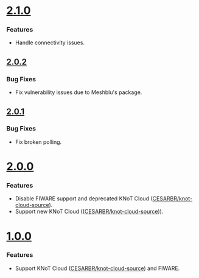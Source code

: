 # [2.1.0](https://github.com/CESARBR/knot-fog-connector/compare/v2.0.2...v2.1.0)

### Features

- Handle connectivity issues.

## [2.0.2](https://github.com/CESARBR/knot-fog-connector/compare/v2.0.1...v2.0.2)

### Bug Fixes

- Fix vulnerability issues due to Meshblu's package.

## [2.0.1](https://github.com/CESARBR/knot-fog-connector/compare/v2.0.0...v2.0.1)

### Bug Fixes

- Fix broken polling.

# [2.0.0](https://github.com/CESARBR/knot-fog-connector/compare/v1.0.0...v2.0.0)

### Features

- Disable FIWARE support and deprecated KNoT Cloud ([CESARBR/knot-cloud-source](https://github.com/CESARBR/knot-cloud-source)).
- Support new KNoT Cloud (([CESARBR/knot-cloud-source](https://github.com/CESARBR/knot-cloud))).

# [1.0.0](https://github.com/CESARBR/knot-fog-connector/compare/a6e150c...v1.0.0)

### Features

- Support KNoT Cloud ([CESARBR/knot-cloud-source](https://github.com/CESARBR/knot-cloud-source)) and FIWARE.